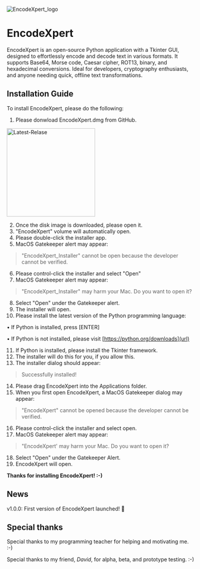 ![EncodeXpert_logo](https://github.com/user-attachments/assets/4c45b31d-4e5e-4739-bdb9-272d96c582f6)

# EncodeXpert
EncodeXpert is an open-source Python application with a Tkinter GUI, designed to effortlessly encode and decode text in various formats. It supports Base64, Morse code, Caesar cipher, ROT13, binary, and hexadecimal conversions. Ideal for developers, cryptography enthusiasts, and anyone needing quick, offline text transformations.

## Installation Guide
To install EncodeXpert, please do the following:




1. Please donwload EncodeXpert.dmg from GitHub.

<img width="237" alt="Latest-Relase" src="https://github.com/user-attachments/assets/3ce15910-55a7-4241-8326-e800be20305e">

2. Once the disk image is downloaded, please open it.
3. "EncodeXpert" volume will automatically open.
4. Please double-click the installer app.
5. MacOS Gatekeeper alert may appear:
>"EncodeXpert_Installer" cannot be open because the developer cannot be verified.
6. Please control-click the installer and select "Open"
7. MacOS Gatekeeper alert may appear:
>"EncodeXpert_Installer" may harm your Mac. Do you want to open it?
8. Select "Open" under the Gatekeeper alert.
9. The installer will open.
10. Please install the latest version of the Python programming language:

 • If Python is installed, press [ENTER]

 • If Python is not installed, please visit [https://python.org/downloads](url)

11. If Python is installed, please install the Tkinter framework.
12. The installer will do this for you, if you allow this.
13. The installer dialog should appear:
>Successfully installed!
14. Please drag EncodeXpert into the Applications folder.
15. When you first open EncodeXpert, a MacOS Gatekeeper dialog may appear:
>"EncodeXpert" cannot be opened because the developer cannot be verified.
16. Please control-click the installer and select open.
17. MacOS Gatekeeper alert may appear:
>"EncodeXpert' may harm your Mac. Do you want to open it?
18. Select "Open" under the Gatekeeper Alert.
19. EncodeXpert will open.

**Thanks for installing EncodeXpert! :-)**

## News
v1.0.0: First version of EncodeXpert launched! 🎉

## Special thanks
Special thanks to my programming teacher for helping and motivating me. :-)

Special thanks to my friend, *David*, for alpha, beta, and prototype testing. :-)
